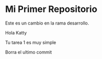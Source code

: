 # Mi Primer Repositorio
Este es un cambio en la rama desarrollo.

Hola Katty

Tu tarea 1 es muy simple

Borra el ultimo commit
